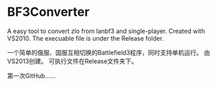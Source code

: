 # BF3Converter
A easy tool to convert zlo from lanbf3 and single-player.
Created with VS2010.
The execuable file is under the Release folder.

一个简单的俄服、国服互相切换的Battlefield3程序，同时支持单机运行。
由VS2013创建。
可执行文件在Release文件夹下。

第一次GitHub……


